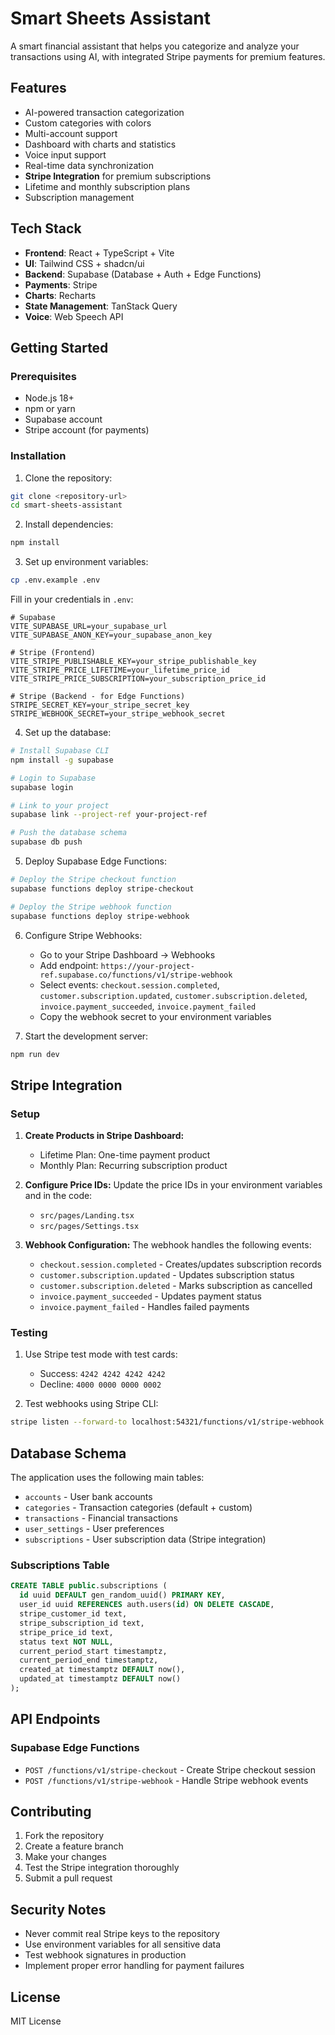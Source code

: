 # Smart Sheets Assistant

A smart financial assistant that helps you categorize and analyze your transactions using AI, with integrated Stripe payments for premium features.

## Features

- AI-powered transaction categorization
- Custom categories with colors
- Multi-account support
- Dashboard with charts and statistics
- Voice input support
- Real-time data synchronization
- **Stripe Integration** for premium subscriptions
- Lifetime and monthly subscription plans
- Subscription management

## Tech Stack

- **Frontend**: React + TypeScript + Vite
- **UI**: Tailwind CSS + shadcn/ui
- **Backend**: Supabase (Database + Auth + Edge Functions)
- **Payments**: Stripe
- **Charts**: Recharts
- **State Management**: TanStack Query
- **Voice**: Web Speech API

## Getting Started

### Prerequisites

- Node.js 18+
- npm or yarn
- Supabase account
- Stripe account (for payments)

### Installation

1. Clone the repository:
```bash
git clone <repository-url>
cd smart-sheets-assistant
```

2. Install dependencies:
```bash
npm install
```

3. Set up environment variables:
```bash
cp .env.example .env
```

Fill in your credentials in `.env`:
```
# Supabase
VITE_SUPABASE_URL=your_supabase_url
VITE_SUPABASE_ANON_KEY=your_supabase_anon_key

# Stripe (Frontend)
VITE_STRIPE_PUBLISHABLE_KEY=your_stripe_publishable_key
VITE_STRIPE_PRICE_LIFETIME=your_lifetime_price_id
VITE_STRIPE_PRICE_SUBSCRIPTION=your_subscription_price_id

# Stripe (Backend - for Edge Functions)
STRIPE_SECRET_KEY=your_stripe_secret_key
STRIPE_WEBHOOK_SECRET=your_stripe_webhook_secret
```

4. Set up the database:
```bash
# Install Supabase CLI
npm install -g supabase

# Login to Supabase
supabase login

# Link to your project
supabase link --project-ref your-project-ref

# Push the database schema
supabase db push
```

5. Deploy Supabase Edge Functions:
```bash
# Deploy the Stripe checkout function
supabase functions deploy stripe-checkout

# Deploy the Stripe webhook function
supabase functions deploy stripe-webhook
```

6. Configure Stripe Webhooks:
   - Go to your Stripe Dashboard → Webhooks
   - Add endpoint: `https://your-project-ref.supabase.co/functions/v1/stripe-webhook`
   - Select events: `checkout.session.completed`, `customer.subscription.updated`, `customer.subscription.deleted`, `invoice.payment_succeeded`, `invoice.payment_failed`
   - Copy the webhook secret to your environment variables

7. Start the development server:
```bash
npm run dev
```

## Stripe Integration

### Setup

1. **Create Products in Stripe Dashboard:**
   - Lifetime Plan: One-time payment product
   - Monthly Plan: Recurring subscription product

2. **Configure Price IDs:**
   Update the price IDs in your environment variables and in the code:
   - `src/pages/Landing.tsx`
   - `src/pages/Settings.tsx`

3. **Webhook Configuration:**
   The webhook handles the following events:
   - `checkout.session.completed` - Creates/updates subscription records
   - `customer.subscription.updated` - Updates subscription status
   - `customer.subscription.deleted` - Marks subscription as cancelled
   - `invoice.payment_succeeded` - Updates payment status
   - `invoice.payment_failed` - Handles failed payments

### Testing

1. Use Stripe test mode with test cards:
   - Success: `4242 4242 4242 4242`
   - Decline: `4000 0000 0000 0002`

2. Test webhooks using Stripe CLI:
```bash
stripe listen --forward-to localhost:54321/functions/v1/stripe-webhook
```

## Database Schema

The application uses the following main tables:

- `accounts` - User bank accounts
- `categories` - Transaction categories (default + custom)
- `transactions` - Financial transactions
- `user_settings` - User preferences
- `subscriptions` - User subscription data (Stripe integration)

### Subscriptions Table

```sql
CREATE TABLE public.subscriptions (
  id uuid DEFAULT gen_random_uuid() PRIMARY KEY,
  user_id uuid REFERENCES auth.users(id) ON DELETE CASCADE,
  stripe_customer_id text,
  stripe_subscription_id text,
  stripe_price_id text,
  status text NOT NULL,
  current_period_start timestamptz,
  current_period_end timestamptz,
  created_at timestamptz DEFAULT now(),
  updated_at timestamptz DEFAULT now()
);
```

## API Endpoints

### Supabase Edge Functions

- `POST /functions/v1/stripe-checkout` - Create Stripe checkout session
- `POST /functions/v1/stripe-webhook` - Handle Stripe webhook events

## Contributing

1. Fork the repository
2. Create a feature branch
3. Make your changes
4. Test the Stripe integration thoroughly
5. Submit a pull request

## Security Notes

- Never commit real Stripe keys to the repository
- Use environment variables for all sensitive data
- Test webhook signatures in production
- Implement proper error handling for payment failures

## License

MIT License
